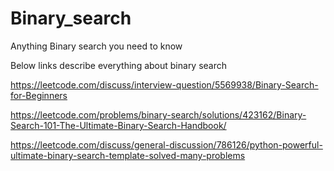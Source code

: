 # Binary_search
Anything Binary search you need to know

Below links describe everything about binary search

https://leetcode.com/discuss/interview-question/5569938/Binary-Search-for-Beginners

https://leetcode.com/problems/binary-search/solutions/423162/Binary-Search-101-The-Ultimate-Binary-Search-Handbook/

https://leetcode.com/discuss/general-discussion/786126/python-powerful-ultimate-binary-search-template-solved-many-problems
